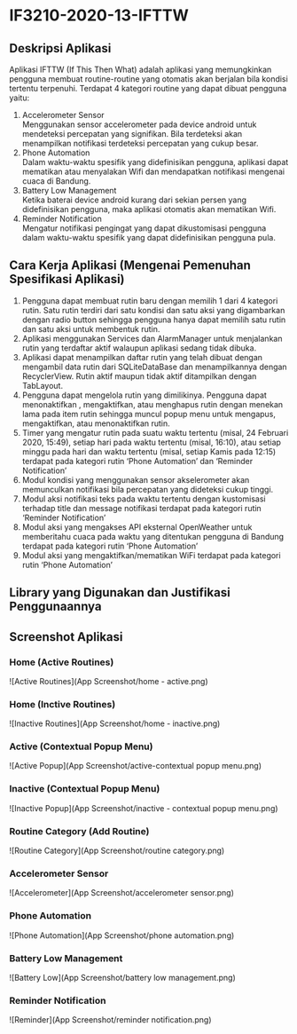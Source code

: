 # IF3210-2020-13-IFTTW

## Deskripsi Aplikasi
Aplikasi IFTTW (If This Then What) adalah aplikasi yang memungkinkan pengguna membuat routine-routine yang otomatis akan berjalan bila kondisi tertentu terpenuhi. Terdapat 4 kategori routine yang dapat dibuat pengguna yaitu:
1. Accelerometer Sensor<br>
Menggunakan sensor accelerometer pada device android untuk mendeteksi percepatan yang signifikan. Bila terdeteksi akan menampilkan notifikasi terdeteksi percepatan yang cukup besar.
2. Phone Automation<br>
Dalam waktu-waktu spesifik yang didefinisikan pengguna, aplikasi dapat mematikan atau menyalakan Wifi dan mendapatkan notifikasi mengenai cuaca di Bandung.
3. Battery Low Management<br>
Ketika baterai device android kurang dari sekian persen yang didefinisikan pengguna, maka aplikasi otomatis akan mematikan Wifi.
4. Reminder Notification<br>
Mengatur notifikasi pengingat yang dapat dikustomisasi pengguna dalam waktu-waktu spesifik yang dapat didefinisikan pengguna pula.

## Cara Kerja Aplikasi (Mengenai Pemenuhan Spesifikasi Aplikasi)
1. Pengguna dapat membuat rutin baru dengan memilih 1 dari 4 kategori rutin. Satu rutin terdiri dari satu kondisi dan satu aksi yang digambarkan dengan radio button sehingga pengguna hanya dapat memilih satu rutin dan satu aksi untuk membentuk rutin.
2. Aplikasi menggunakan Services dan AlarmManager untuk menjalankan rutin yang terdaftar aktif walaupun aplikasi sedang tidak dibuka.
3. Aplikasi dapat menampilkan daftar rutin yang telah dibuat dengan mengambil data rutin dari SQLiteDataBase dan menampilkannya dengan RecyclerView. Rutin aktif maupun tidak aktif ditampilkan dengan TabLayout.
4. Pengguna dapat mengelola rutin yang dimilikinya. Pengguna dapat menonaktifkan , mengaktifkan, atau menghapus rutin dengan menekan lama pada item rutin sehingga muncul popup menu untuk mengapus, mengaktifkan, atau menonaktifkan rutin.
5. Timer yang mengatur rutin pada suatu waktu tertentu (misal, 24 Februari 2020, 15:49), setiap hari pada waktu tertentu (misal, 16:10), atau setiap minggu pada hari dan waktu tertentu (misal, setiap Kamis pada 12:15) terdapat pada kategori rutin ‘Phone Automation’ dan ‘Reminder Notification’
6. Modul kondisi yang menggunakan sensor akselerometer akan memunculkan notifikasi bila percepatan yang dideteksi cukup tinggi.
7. Modul aksi notifikasi teks pada waktu tertentu dengan kustomisasi terhadap title dan message notifikasi terdapat pada kategori rutin ‘Reminder Notification’
8. Modul aksi yang mengakses API eksternal OpenWeather untuk memberitahu cuaca pada waktu yang ditentukan pengguna di Bandung terdapat pada kategori rutin ‘Phone Automation’
9. Modul aksi yang mengaktifkan/mematikan WiFi terdapat pada kategori rutin ‘Phone Automation’

## Library yang Digunakan dan Justifikasi Penggunaannya

## Screenshot Aplikasi
### Home (Active Routines)
![Active Routines](App Screenshot/home - active.png)

### Home (Inctive Routines)
![Inactive Routines](App Screenshot/home - inactive.png)

### Active (Contextual Popup Menu)
![Active Popup](App Screenshot/active-contextual popup menu.png)

### Inactive (Contextual Popup Menu)
![Inactive Popup](App Screenshot/inactive - contextual popup menu.png)

### Routine Category (Add Routine)
![Routine Category](App Screenshot/routine category.png)

### Accelerometer Sensor
![Accelerometer](App Screenshot/accelerometer sensor.png)

### Phone Automation
![Phone Automation](App Screenshot/phone automation.png)

### Battery Low Management
![Battery Low](App Screenshot/battery low management.png)

### Reminder Notification
![Reminder](App Screenshot/reminder notification.png)